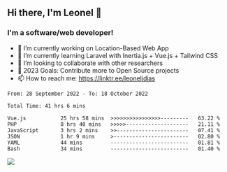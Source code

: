 ## Hi there, I'm Leonel 👋

### I'm a software/web developer!
- 🔭 I’m currently working on Location-Based Web App
- 🌱 I’m currently learning Laravel with Inertia.js + Vue.js + Tailwind CSS
- 👯 I’m looking to collaborate with other researchers
- 🥅 2023 Goals: Contribute more to Open Source projects
- 📫 How to reach me: https://linktr.ee/leoneljdias

<!--START_SECTION:waka-->

```text
From: 28 September 2022 - To: 18 October 2022

Total Time: 41 hrs 6 mins

Vue.js           25 hrs 58 mins  >>>>>>>>>>>>>>>>---------   63.22 %
PHP              8 hrs 40 mins   >>>>>--------------------   21.11 %
JavaScript       3 hrs 2 mins    >>-----------------------   07.41 %
JSON             1 hr 9 mins     >------------------------   02.80 %
YAML             44 mins         -------------------------   01.81 %
Bash             34 mins         -------------------------   01.40 %
```

<!--END_SECTION:waka-->

![](https://komarev.com/ghpvc/?username=leoneljdias&color=blue&style=flat-square)
